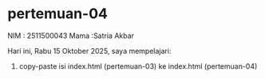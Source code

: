 ﻿# pertemuan-04

NIM : 2511500043
Mama :Satria Akbar <br>

Hari ini, Rabu 15 Oktober 2025, saya mempelajari:

<ol>
  <li>copy-paste isi index.html (pertemuan-03) ke index.html (pertemuan-04)</li>
  </ol>
